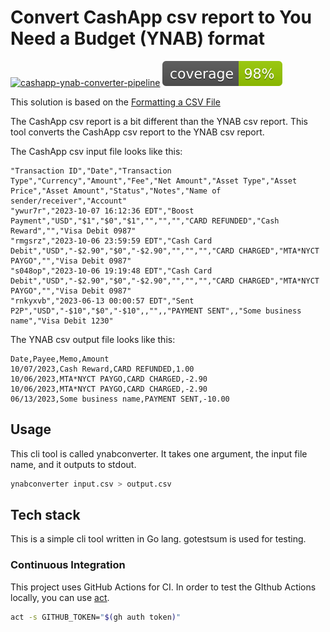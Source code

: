 # Convert CashApp csv report to You Need a Budget (YNAB) format

[![cashapp-ynab-converter-pipeline](https://github.com/leonardobazico/cashapp-ynab-converter/actions/workflows/go.yml/badge.svg)](https://github.com/leonardobazico/cashapp-ynab-converter/actions/workflows/go.yml)
![coverage](https://raw.githubusercontent.com/leonardobazico/cashapp-ynab-converter/badges/.badges/main/coverage.svg)

This solution is based on the [Formatting a CSV File](https://support.ynab.com/en_us/formatting-a-csv-file-an-overview-BJvczkuRq)

The CashApp csv report is a bit different than the YNAB csv report. This tool converts the CashApp csv report to the YNAB csv report.

The CashApp csv input file looks like this:

```csv
"Transaction ID","Date","Transaction Type","Currency","Amount","Fee","Net Amount","Asset Type","Asset Price","Asset Amount","Status","Notes","Name of sender/receiver","Account"
"ywur7r","2023-10-07 16:12:36 EDT","Boost Payment","USD","$1","$0","$1","","","","CARD REFUNDED","Cash Reward","","Visa Debit 0987"
"rmgsrz","2023-10-06 23:59:59 EDT","Cash Card Debit","USD","-$2.90","$0","-$2.90","","","","CARD CHARGED","MTA*NYCT PAYGO","","Visa Debit 0987"
"s048op","2023-10-06 19:19:48 EDT","Cash Card Debit","USD","-$2.90","$0","-$2.90","","","","CARD CHARGED","MTA*NYCT PAYGO","","Visa Debit 0987"
"rnkyxvb","2023-06-13 00:00:57 EDT","Sent P2P","USD","-$10","$0","-$10",,"",,"PAYMENT SENT",,"Some business name","Visa Debit 1230"

```

The YNAB csv output file looks like this:

```csv
Date,Payee,Memo,Amount
10/07/2023,Cash Reward,CARD REFUNDED,1.00
10/06/2023,MTA*NYCT PAYGO,CARD CHARGED,-2.90
10/06/2023,MTA*NYCT PAYGO,CARD CHARGED,-2.90
06/13/2023,Some business name,PAYMENT SENT,-10.00

```

## Usage

This cli tool is called ynabconverter. It takes one argument, the input file name, and it outputs to stdout.

```bash
ynabconverter input.csv > output.csv
```

## Tech stack

This is a simple cli tool written in Go lang.
gotestsum is used for testing.

### Continuous Integration

This project uses GitHub Actions for CI.
In order to test the GIthub Actions locally, you can use [act](https://github.com/nektos/act).

```bash
act -s GITHUB_TOKEN="$(gh auth token)"
```
